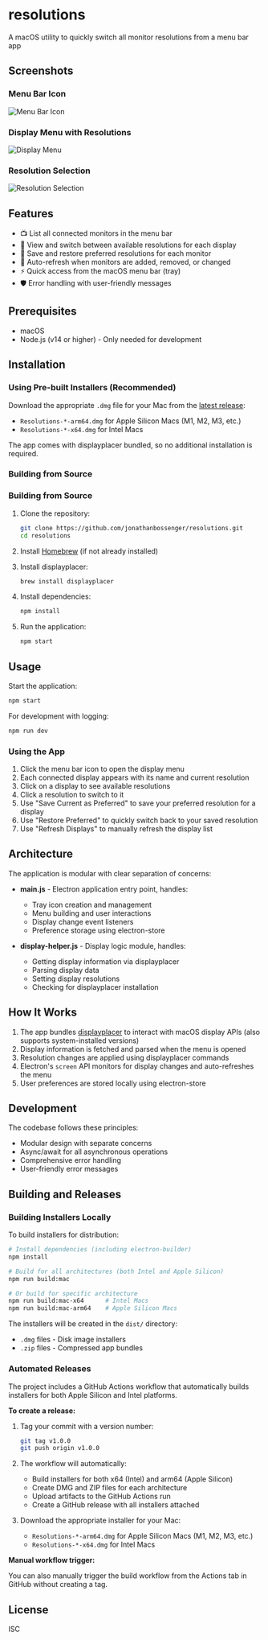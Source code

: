# resolutions

A macOS utility to quickly switch all monitor resolutions from a menu bar app

## Screenshots

### Menu Bar Icon
![Menu Bar Icon](screenshots/Screenshot-01.png)

### Display Menu with Resolutions
![Display Menu](screenshots/Screenshot-02.png)

### Resolution Selection
![Resolution Selection](screenshots/Screenshot-03.png)

## Features

- 📺 List all connected monitors in the menu bar
- 🔄 View and switch between available resolutions for each display
- 💾 Save and restore preferred resolutions for each monitor
- 🔁 Auto-refresh when monitors are added, removed, or changed
- ⚡ Quick access from the macOS menu bar (tray)
- 🛡️ Error handling with user-friendly messages

## Prerequisites

- macOS
- Node.js (v14 or higher) - Only needed for development

## Installation

### Using Pre-built Installers (Recommended)

Download the appropriate `.dmg` file for your Mac from the [latest release](https://github.com/jonathanbossenger/resolutions/releases/latest):
- `Resolutions-*-arm64.dmg` for Apple Silicon Macs (M1, M2, M3, etc.)
- `Resolutions-*-x64.dmg` for Intel Macs

The app comes with displayplacer bundled, so no additional installation is required.

### Building from Source

### Building from Source

1. Clone the repository:
   ```bash
   git clone https://github.com/jonathanbossenger/resolutions.git
   cd resolutions
   ```

2. Install [Homebrew](https://brew.sh/) (if not already installed)

3. Install displayplacer:
   ```bash
   brew install displayplacer
   ```

4. Install dependencies:
   ```bash
   npm install
   ```

5. Run the application:
   ```bash
   npm start
   ```

## Usage

Start the application:
```bash
npm start
```

For development with logging:
```bash
npm run dev
```

### Using the App

1. Click the menu bar icon to open the display menu
2. Each connected display appears with its name and current resolution
3. Click on a display to see available resolutions
4. Click a resolution to switch to it
5. Use "Save Current as Preferred" to save your preferred resolution for a display
6. Use "Restore Preferred" to quickly switch back to your saved resolution
7. Use "Refresh Displays" to manually refresh the display list

## Architecture

The application is modular with clear separation of concerns:

- **main.js** - Electron application entry point, handles:
  - Tray icon creation and management
  - Menu building and user interactions
  - Display change event listeners
  - Preference storage using electron-store

- **display-helper.js** - Display logic module, handles:
  - Getting display information via displayplacer
  - Parsing display data
  - Setting display resolutions
  - Checking for displayplacer installation

## How It Works

1. The app bundles [displayplacer](https://github.com/jakehilborn/displayplacer) to interact with macOS display APIs (also supports system-installed versions)
2. Display information is fetched and parsed when the menu is opened
3. Resolution changes are applied using displayplacer commands
4. Electron's `screen` API monitors for display changes and auto-refreshes the menu
5. User preferences are stored locally using electron-store

## Development

The codebase follows these principles:
- Modular design with separate concerns
- Async/await for all asynchronous operations
- Comprehensive error handling
- User-friendly error messages

## Building and Releases

### Building Installers Locally

To build installers for distribution:

```bash
# Install dependencies (including electron-builder)
npm install

# Build for all architectures (both Intel and Apple Silicon)
npm run build:mac

# Or build for specific architecture
npm run build:mac-x64      # Intel Macs
npm run build:mac-arm64    # Apple Silicon Macs
```

The installers will be created in the `dist/` directory:
- `.dmg` files - Disk image installers
- `.zip` files - Compressed app bundles

### Automated Releases

The project includes a GitHub Actions workflow that automatically builds installers for both Apple Silicon and Intel platforms.

**To create a release:**

1. Tag your commit with a version number:
   ```bash
   git tag v1.0.0
   git push origin v1.0.0
   ```

2. The workflow will automatically:
   - Build installers for both x64 (Intel) and arm64 (Apple Silicon)
   - Create DMG and ZIP files for each architecture
   - Upload artifacts to the GitHub Actions run
   - Create a GitHub release with all installers attached

3. Download the appropriate installer for your Mac:
   - `Resolutions-*-arm64.dmg` for Apple Silicon Macs (M1, M2, M3, etc.)
   - `Resolutions-*-x64.dmg` for Intel Macs

**Manual workflow trigger:**

You can also manually trigger the build workflow from the Actions tab in GitHub without creating a tag.

## License

ISC

